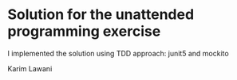 # Solution for the unattended programming exercise

I implemented the solution using TDD approach: junit5 and mockito

Karim Lawani
